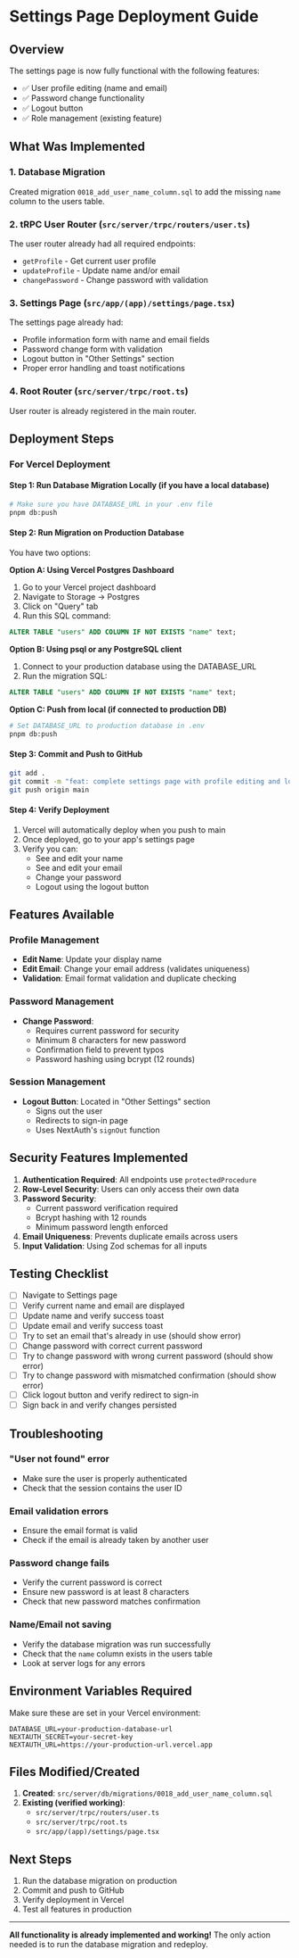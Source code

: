 # Settings Page Deployment Guide

## Overview
The settings page is now fully functional with the following features:
- ✅ User profile editing (name and email)
- ✅ Password change functionality
- ✅ Logout button
- ✅ Role management (existing feature)

## What Was Implemented

### 1. Database Migration
Created migration `0018_add_user_name_column.sql` to add the missing `name` column to the users table.

### 2. tRPC User Router (`src/server/trpc/routers/user.ts`)
The user router already had all required endpoints:
- `getProfile` - Get current user profile
- `updateProfile` - Update name and/or email
- `changePassword` - Change password with validation

### 3. Settings Page (`src/app/(app)/settings/page.tsx`)
The settings page already had:
- Profile information form with name and email fields
- Password change form with validation
- Logout button in "Other Settings" section
- Proper error handling and toast notifications

### 4. Root Router (`src/server/trpc/root.ts`)
User router is already registered in the main router.

## Deployment Steps

### For Vercel Deployment

#### Step 1: Run Database Migration Locally (if you have a local database)
```bash
# Make sure you have DATABASE_URL in your .env file
pnpm db:push
```

#### Step 2: Run Migration on Production Database
You have two options:

**Option A: Using Vercel Postgres Dashboard**
1. Go to your Vercel project dashboard
2. Navigate to Storage → Postgres
3. Click on "Query" tab
4. Run this SQL command:
```sql
ALTER TABLE "users" ADD COLUMN IF NOT EXISTS "name" text;
```

**Option B: Using psql or any PostgreSQL client**
1. Connect to your production database using the DATABASE_URL
2. Run the migration SQL:
```sql
ALTER TABLE "users" ADD COLUMN IF NOT EXISTS "name" text;
```

**Option C: Push from local (if connected to production DB)**
```bash
# Set DATABASE_URL to production database in .env
pnpm db:push
```

#### Step 3: Commit and Push to GitHub
```bash
git add .
git commit -m "feat: complete settings page with profile editing and logout functionality"
git push origin main
```

#### Step 4: Verify Deployment
1. Vercel will automatically deploy when you push to main
2. Once deployed, go to your app's settings page
3. Verify you can:
   - See and edit your name
   - See and edit your email
   - Change your password
   - Logout using the logout button

## Features Available

### Profile Management
- **Edit Name**: Update your display name
- **Edit Email**: Change your email address (validates uniqueness)
- **Validation**: Email format validation and duplicate checking

### Password Management
- **Change Password**: 
  - Requires current password for security
  - Minimum 8 characters for new password
  - Confirmation field to prevent typos
  - Password hashing using bcrypt (12 rounds)

### Session Management
- **Logout Button**: Located in "Other Settings" section
  - Signs out the user
  - Redirects to sign-in page
  - Uses NextAuth's `signOut` function

## Security Features Implemented

1. **Authentication Required**: All endpoints use `protectedProcedure`
2. **Row-Level Security**: Users can only access their own data
3. **Password Security**: 
   - Current password verification required
   - Bcrypt hashing with 12 rounds
   - Minimum password length enforced
4. **Email Uniqueness**: Prevents duplicate emails across users
5. **Input Validation**: Using Zod schemas for all inputs

## Testing Checklist

- [ ] Navigate to Settings page
- [ ] Verify current name and email are displayed
- [ ] Update name and verify success toast
- [ ] Update email and verify success toast
- [ ] Try to set an email that's already in use (should show error)
- [ ] Change password with correct current password
- [ ] Try to change password with wrong current password (should show error)
- [ ] Try to change password with mismatched confirmation (should show error)
- [ ] Click logout button and verify redirect to sign-in
- [ ] Sign back in and verify changes persisted

## Troubleshooting

### "User not found" error
- Make sure the user is properly authenticated
- Check that the session contains the user ID

### Email validation errors
- Ensure the email format is valid
- Check if the email is already taken by another user

### Password change fails
- Verify the current password is correct
- Ensure new password is at least 8 characters
- Check that new password matches confirmation

### Name/Email not saving
- Verify the database migration was run successfully
- Check that the `name` column exists in the users table
- Look at server logs for any errors

## Environment Variables Required

Make sure these are set in your Vercel environment:
```
DATABASE_URL=your-production-database-url
NEXTAUTH_SECRET=your-secret-key
NEXTAUTH_URL=https://your-production-url.vercel.app
```

## Files Modified/Created

1. **Created**: `src/server/db/migrations/0018_add_user_name_column.sql`
2. **Existing (verified working)**:
   - `src/server/trpc/routers/user.ts`
   - `src/server/trpc/root.ts`
   - `src/app/(app)/settings/page.tsx`

## Next Steps

1. Run the database migration on production
2. Commit and push to GitHub
3. Verify deployment in Vercel
4. Test all features in production

---

**All functionality is already implemented and working!** The only action needed is to run the database migration and redeploy.

